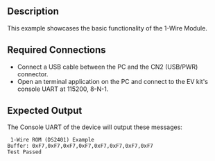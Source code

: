 ## Description

This example showcases the basic functionality of the 1-Wire Module. 

## Required Connections

-   Connect a USB cable between the PC and the CN2 (USB/PWR) connector.
-   Open an terminal application on the PC and connect to the EV kit's console UART at 115200, 8-N-1.

## Expected Output

The Console UART of the device will output these messages:

```
 1-Wire ROM (DS2401) Example
Buffer: 0xF7,0xF7,0xF7,0xF7,0xF7,0xF7,0xF7,0xF7
Test Passed
```

